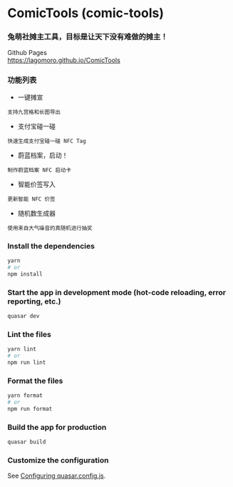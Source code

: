 # ComicTools (comic-tools)

### 兔萌社摊主工具，目标是让天下没有难做的摊主！

Github Pages   
https://lagomoro.github.io/ComicTools

### 功能列表
* 一键摊宣
```
支持九宫格和长图导出
```
* 支付宝碰一碰
```
快速生成支付宝碰一碰 NFC Tag
```
* 蔚蓝档案，启动！
```
制作蔚蓝档案 NFC 启动卡
```
* 智能价签写入
```
更新智能 NFC 价签
```
* 随机数生成器
```
使用来自大气噪音的真随机进行抽奖
```

### Install the dependencies
```bash
yarn
# or
npm install
```

### Start the app in development mode (hot-code reloading, error reporting, etc.)
```bash
quasar dev
```

### Lint the files
```bash
yarn lint
# or
npm run lint
```

### Format the files
```bash
yarn format
# or
npm run format
```

### Build the app for production
```bash
quasar build
```

### Customize the configuration
See [Configuring quasar.config.js](https://v2.quasar.dev/quasar-cli-vite/quasar-config-js).

